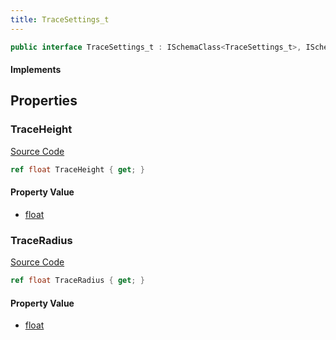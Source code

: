 ```yaml
---
title: TraceSettings_t
---
```


```csharp
public interface TraceSettings_t : ISchemaClass<TraceSettings_t>, ISchemaField, ISchemaClass, INativeHandle
```

#### Implements

## Properties

### TraceHeight

[Source Code](https://github.com/swiftly-solution/swiftlys2/blob/main/managed/src/SwiftlyS2.Generated/Schemas/Interfaces/TraceSettings_t.cs#L17)

```csharp
ref float TraceHeight { get; }
```

#### Property Value

- [float](https://learn.microsoft.com/dotnet/api/system.single)

### TraceRadius

[Source Code](https://github.com/swiftly-solution/swiftlys2/blob/main/managed/src/SwiftlyS2.Generated/Schemas/Interfaces/TraceSettings_t.cs#L19)

```csharp
ref float TraceRadius { get; }
```

#### Property Value

- [float](https://learn.microsoft.com/dotnet/api/system.single)

